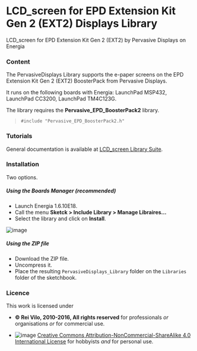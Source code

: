 # LCD_screen for EPD Extension Kit Gen 2 (EXT2) Displays Library
LCD_screen for EPD Extension Kit Gen 2 (EXT2) by Pervasive Displays on Energia

### Content

The PervasiveDisplays Library supports the e-paper screens on the EPD Extension Kit Gen 2 (EXT2) BoosterPack from Pervasive Displays.

It runs on the following boards with Energia: LaunchPad MSP432, LaunchPad CC3200, LaunchPad TM4C123G. 

The library requires the **Pervasive_EPD_BoosterPack2** library.

> `#include "Pervasive_EPD_BoosterPack2.h"`

### Tutorials

General documentation is available at [LCD_screen Library Suite](http://embeddedcomputing.weebly.com/lcd_screen-library-suite.html).

### Installation

Two options.

##### Using the Boards Manager (recommended)

* Launch Energia 1.6.10E18.
* Call the menu **Sketck > Include Library > Manage Libraires...**
* Select the library and click on **Install**.

![image](https://github.com/rei-vilo/PervasiveDisplays_Library/Libraries.png)

##### Using the ZIP file

* Download the ZIP file.
* Uncompress it.
* Place the resulting `PervasiveDisplays_Library` folder on the `Libraries` folder of the sketchbook.

### Licence


This work is licensed under 

* **© Rei Vilo, 2010-2016, All rights reserved** for professionals _or_ organisations _or_ for commercial use. 

* ![image](https://i.creativecommons.org/l/by-nc-sa/4.0/88x31.png) [Creative Commons Attribution-NonCommercial-ShareAlike 4.0 International License](http://creativecommons.org/licenses/by-nc-sa/4.0/) for hobbyists _and_ for personal use.
